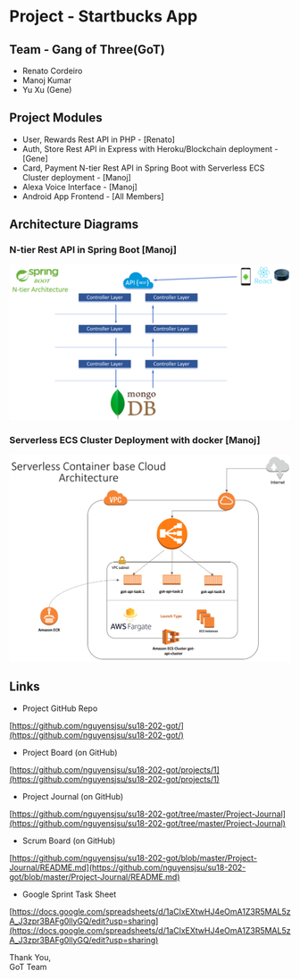 # Project - Startbucks App

## Team - Gang of Three(GoT)
- Renato Cordeiro 
- Manoj Kumar
- Yu Xu (Gene)

## Project Modules
* User, Rewards Rest API in PHP - [Renato]
* Auth, Store Rest API in Express with Heroku/Blockchain deployment - [Gene]
* Card, Payment N-tier Rest API in Spring Boot with Serverless ECS Cluster deployment - [Manoj]
* Alexa Voice Interface - [Manoj]
* Android App Frontend - [All Members]

## Architecture Diagrams
### N-tier Rest API in Spring Boot [Manoj]
![API Architecture](https://github.com/nguyensjsu/su18-202-got/blob/master/Diagrams/SpringBoot_N-Tier_Architecture.png)
### Serverless ECS Cluster Deployment with docker [Manoj]
![Deployment Architecture](https://github.com/nguyensjsu/su18-202-got/blob/master/Diagrams/Serverless_ECS_Cluster.png)

## Links
- Project GitHub Repo

[https://github.com/nguyensjsu/su18-202-got/](https://github.com/nguyensjsu/su18-202-got/)

- Project Board (on GitHub)

[https://github.com/nguyensjsu/su18-202-got/projects/1](https://github.com/nguyensjsu/su18-202-got/projects/1)

- Project Journal (on GitHub)

[https://github.com/nguyensjsu/su18-202-got/tree/master/Project-Journal](https://github.com/nguyensjsu/su18-202-got/tree/master/Project-Journal)

- Scrum Board (on GitHub)

[https://github.com/nguyensjsu/su18-202-got/blob/master/Project-Journal/README.md](https://github.com/nguyensjsu/su18-202-got/blob/master/Project-Journal/README.md)

- Google Sprint Task Sheet

[https://docs.google.com/spreadsheets/d/1aClxEXtwHJ4eOmA1Z3R5MAL5zA_J3zpr3BAFg0llyGQ/edit?usp=sharing](https://docs.google.com/spreadsheets/d/1aClxEXtwHJ4eOmA1Z3R5MAL5zA_J3zpr3BAFg0llyGQ/edit?usp=sharing)


Thank You,</br>
GoT Team
